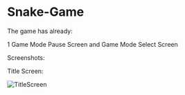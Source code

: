 # Snake-Game

The game has already:

1 Game Mode
Pause Screen 
and
Game Mode Select Screen

Screenshots:

Title Screen:

![TitleScreen](https://github.com/pedro-idiarte/Snake-Game/assets/135479968/70518e9d-4249-4374-8e5b-9efeaab3f9fd)


